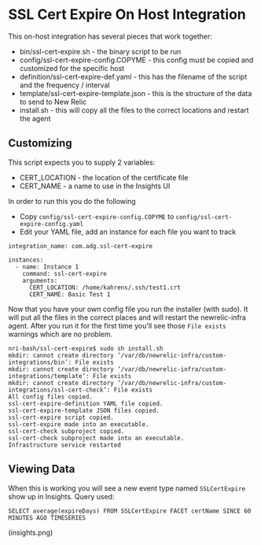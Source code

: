 # SSL Cert Expire On Host Integration
This on-host integration has several pieces that work together:
* bin/ssl-cert-expire.sh - the binary script to be run
* config/ssl-cert-expire-config.COPYME - this config must be copied and customized for the specific host
* definition/ssl-cert-expire-def.yaml - this has the filename of the script and the frequency / interval
* template/ssl-cert-expire-template.json - this is the structure of the data to send to New Relic
* install.sh - this will copy all the files to the correct locations and restart the agent

## Customizing
This script expects you to supply 2 variables:
* CERT_LOCATION - the location of the certificate file
* CERT_NAME - a name to use in the Insights UI

In order to run this you do the following
* Copy `config/ssl-cert-expire-config.COPYME` to `config/ssl-cert-expire-config.yaml`
* Edit your YAML file, add an instance for each file you want to track

```
integration_name: com.adg.ssl-cert-expire

instances:
  - name: Instance 1
    command: ssl-cert-expire
    arguments:
      CERT_LOCATION: /home/kahrens/.ssh/test1.crt
      CERT_NAME: Basic Test 1
```

Now that you have your own config file you run the installer (with sudo). It will put all the files in the correct places and will restart the newrelic-infra agent. After you run it for the first time you'll see those `File exists` warnings which are no problem.

```
nri-bash/ssl-cert-expire$ sudo sh install.sh 
mkdir: cannot create directory ‘/var/db/newrelic-infra/custom-integrations/bin’: File exists
mkdir: cannot create directory ‘/var/db/newrelic-infra/custom-integrations/template’: File exists
mkdir: cannot create directory ‘/var/db/newrelic-infra/custom-integrations/ssl-cert-check’: File exists
All config files copied.
ssl-cert-expire-definition YAML file copied.
ssl-cert-expire-template JSON files copied.
ssl-cert-expire script copied.
ssl-cert-expire made into an executable.
ssl-cert-check subproject copied.
ssl-cert-check subproject made into an executable.
Infrastructure service restarted
```

## Viewing Data
When this is working you will see a new event type named `SSLCertExpire` show up in Insights. Query used:
```
SELECT average(expireDays) FROM SSLCertExpire FACET certName SINCE 60 MINUTES AGO TIMESERIES
```
(insights.png)
